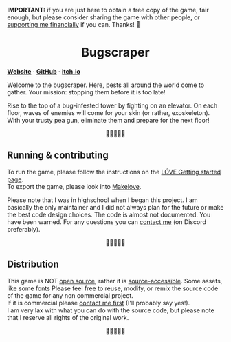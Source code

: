 **IMPORTANT:** if you are just here to obtain a free copy of the game, fair enough, but please consider sharing the game with other people, or [supporting me financially](https://yolwoocle.itch.io/bugscraper) if you can. Thanks! 🙂
<br>
<div align="center">
  <h1>Bugscraper</h1>
</div>

[**Website**](https://bugscraper.net) ·
[**GitHub**](https://github.com/yolwoocle/bugscraper) ·
[**itch.io**](https://yolwoocle.itch.io/bugscraper)

Welcome to the bugscraper.
Here, pests all around the world come to gather.
Your mission: stopping them before it is too late!

Rise to the top of a bug-infested tower by fighting on an elevator. On each floor, waves of enemies will come for your skin (or rather, exoskeleton). With your trusty pea gun, eliminate them and prepare for the next floor!

<div align="center">
  🐞🐞🐞🐞🐞
</div>  

## Running & contributing
To run the game, please follow the instructions on the [LÖVE Getting started page](https://love2d.org/wiki/Getting_Started).   
To export the game, please look into [Makelove](https://github.com/pfirsich/makelove).   

Please note that I was in highschool when I began this project. I am basically the only maintainer and I did not always plan for the future or make the best code design choices. The code is almost not documented. You have been warned. For any questions you can [contact me](https://yolwoocle.com/about) (on Discord preferably).

<div align="center">
  🐝🐝🐝🐝🐝
</div>  

## Distribution
This game is NOT [open source](https://en.wikipedia.org/wiki/Open-source_software), rather it is [source-accessible](https://en.wikipedia.org/wiki/Source-available_software). Some assets, like some fonts 
Please feel free to reuse, modify, or remix the source code of the game for any non commercial project.   
If it is commercial please [contact me first](https://yolwoocle.com/about) (I'll probably say yes!).   
I am very lax with what you can do with the source code, but please note that I reserve all rights of the original work.

<div align="center">
  🐛🐛🐛🐛🐛
</div>  

<!-- ## Can I pirate your game?
I don't care. I'm not here to tell you what you should do. I'm making this game for my own enjoyment and I don't financially depend on it.

This isn't about me, but you: by choosing to buy or pirate a game, you are judging whether you are financially capable of affording it and supporting the developer. Not everyone is comfortable financially. But also, making games is a difficult task. People pour their soul and heart into providing enjoyment to others, usually with very little gains. It is often a labor of love. When you buy a game, you are also expressing your gratitude towards that work. 

So, you decide. 🙂  -->